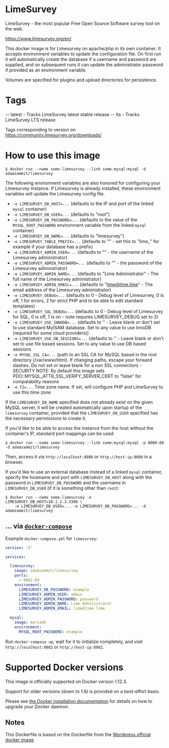 LimeSurvey
==========

LimeSurvey - the most popular
Free Open Source Software survey tool on the web.

https://www.limesurvey.org/en/

This docker image is for Limesurvey on apache/php in its own container. It accepts environment variables to update the configuration file. On first run it will automatically create the database if a username and password are supplied, and on subsequent runs it can update the administrator password if provided as an environment variable.

Volumes are specified for plugins and upload directories for persistence.

# Tags

--    latest - Tracks LimeSurvey latest stable release
--    lts - Tracks LimeSurvey LTS release

Tags corresponding to version on https://community.limesurvey.org/downloads/

# How to use this image

```console
$ docker run --name some-limesurvey --link some-mysql:mysql -d adamzammit/limesurvey
```

The following environment variables are also honored for configuring your Limesurvey instance. If Limesurvey is already installed, these environment variables will update the Limesurvey config file.

-	`-e LIMESURVEY_DB_HOST=...` (defaults to the IP and port of the linked `mysql` container)
-	`-e LIMESURVEY_DB_USER=...` (defaults to "root")
-	`-e LIMESURVEY_DB_PASSWORD=...` (defaults to the value of the `MYSQL_ROOT_PASSWORD` environment variable from the linked `mysql` container)
-	`-e LIMESURVEY_DB_NAME=...` (defaults to "limesurvey")
-	`-e LIMESURVEY_TABLE_PREFIX=...` (defaults to "" - set this to "lime_" for example if your database has a prefix)
-	`-e LIMESURVEY_ADMIN_USER=...` (defaults to "" - the username of the Limesurvey administrator)
-	`-e LIMESURVEY_ADMIN_PASSWORD=...` (defaults to "" - the password of the Limesurvey administrator)
-	`-e LIMESURVEY_ADMIN_NAME=...` (defaults to "Lime Administrator" - The full name of the Limesurvey administrator)
-	`-e LIMESURVEY_ADMIN_EMAIL=...` (defaults to "lime@lime.lime" - The email address of the Limesurvey administrator)
-	`-e LIMESURVEY_DEBUG=...` (defaults to 0 - Debug level of Limesurvey, 0 is off, 1 for errors, 2 for strict PHP and to be able to edit standard templates)
-	`-e LIMESURVEY_SQL_DEBUG=...` (defaults to 0 - Debug level of Limesurvey for SQL, 0 is off, 1 is on - note requires LIMESURVEY_DEBUG set to 2)
-	`-e LIMESURVEY_USE_INNODB=...` (defaults to '' - Leave blank or don't set to use standard MyISAM database. Set to any value to use InnoDB (required for some cloud providers))
-	`-e LIMESURVEY_USE_DB_SESSIONS=...` (defaults to '' - Leave blank or don't set to use file based sessions. Set to any value to use DB based sessions
-	`-e MYSQL_SSL_CA=...` (path to an SSL CA for MySQL based in the root directory (/var/www/html). If changing paths, escape your forward slashes. Do not set or leave blank for a non SSL connection) - SECURITY NOTE: By default this image sets PDO::MYSQL_ATTR_SSL_VERIFY_SERVER_CERT to "false" for compatability reasons
-	`-e TZ=...` Time zone name. If set, will configure PHP and LimeSurvey to use this time zone

If the `LIMESURVEY_DB_NAME` specified does not already exist on the given MySQL server, it will be created automatically upon startup of the `limesurvey` container, provided that the `LIMESURVEY_DB_USER` specified has the necessary permissions to create it.

If you'd like to be able to access the instance from the host without the container's IP, standard port mappings can be used:

```console
$ docker run --name some-limesurvey --link some-mysql:mysql -p 8080:80 -d adamzammit/limesurvey
```

Then, access it via `http://localhost:8080` or `http://host-ip:8080` in a browser.

If you'd like to use an external database instead of a linked `mysql` container, specify the hostname and port with `LIMESURVEY_DB_HOST` along with the password in `LIMESURVEY_DB_PASSWORD` and the username in `LIMESURVEY_DB_USER` (if it is something other than `root`):

```console
$ docker run --name some-limesurvey -e LIMESURVEY_DB_HOST=10.1.2.3:3306 \
    -e LIMESURVEY_DB_USER=... -e LIMESURVEY_DB_PASSWORD=... -d adamzammit/limesurvey
```

## ... via [`docker-compose`](https://github.com/docker/compose)

Example `docker-compose.yml` for `limesurvey`:

```yaml
version: '2'

services:

  limesurvey:
    image: adamzammit/limesurvey
    ports:
      - 8082:80
    environment:
      LIMESURVEY_DB_PASSWORD: example
      LIMESURVEY_ADMIN_USER: admin
      LIMESURVEY_ADMIN_PASSWORD: password
      LIMESURVEY_ADMIN_NAME: Lime Administrator
      LIMESURVEY_ADMIN_EMAIL: lime@lime.lime

  mysql:
    image: mariadb
    environment:
      MYSQL_ROOT_PASSWORD: example
```

Run `docker-compose up`, wait for it to initialize completely, and visit `http://localhost:8082` or `http://host-ip:8082`.

# Supported Docker versions

This image is officially supported on Docker version 1.12.3.

Support for older versions (down to 1.6) is provided on a best-effort basis.

Please see [the Docker installation documentation](https://docs.docker.com/installation/) for details on how to upgrade your Docker daemon.

Notes
-----

This Dockerfile is based on the Dockerfile from the [Wordpress official docker image](https://github.com/docker-library/wordpress/tree/8ab70dd61a996d58c0addf4867a768efe649bf65/php5.6/apache)

